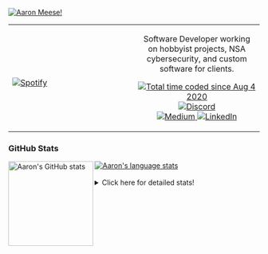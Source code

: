 [![Aaron Meese!](https://user-images.githubusercontent.com/17814535/88975338-a2aabf00-d27f-11ea-963f-8a19608716b4.png)](https://github.com/ajmeese7/readme-ascii "README ASCII")

<!-- Modified from project here: https://github.com/novatorem/novatorem -->
<table width="100%"> 
  <tr>
  <td width="50%">
      
&nbsp; <br> [![Spotify](https://ajmeese7.vercel.app/api/spotify)](https://open.spotify.com/user/ajmeese)

  </td>
  <td width="50%">
    <p align="center">
    Software Developer working on hobbyist projects, NSA cybersecurity, and custom software for clients.
    </p>
    <p align="center">
      <a href="https://wakatime.com/@f726891d-3b02-46cd-9b60-e8c59f9e2b14">
        <img src="https://wakatime.com/badge/user/f726891d-3b02-46cd-9b60-e8c59f9e2b14.svg" alt="Total time coded since Aug 4 2020" title="WakaTime" />
      </a>
      <a href="http://link.aaronmeese.com/discord">
        <img src="https://img.shields.io/badge/discord-ajmeese7%234835-369?style=flat-square&logo=discord&logoColor=white&color=purple" alt="Discord" title="Discord">
      </a>
      <br />
      <a href="https://link.aaronmeese.com/medium">
        <img src="https://img.shields.io/badge/medium-ajmeese7-1DB954?style=flat-square&logo=medium&logoColor=white" alt="Medium" title="Medium">
      </a>
      <a href="https://link.aaronmeese.com/linkedin">
        <img src="https://img.shields.io/badge/linkedIn-aaronmeese-1DB954?style=flat-square&logo=linkedin&logoColor=white&color=blue" alt="LinkedIn" title="LinkedIn">
      </a>
    </p>
  </td>

</table>

[//]: <> (The `&nbsp;` is to have Aphelion take up more space)

### GitHub Stats ###

<a href="https://profile-summary-for-github.com/user/ajmeese7">
  <img align="left" height="170px" src="https://github-readme-stats.vercel.app/api?username=ajmeese7&show_icons=true&line_height=27&count_private=true" alt="Aaron's GitHub stats"/>
  <img src="https://github-readme-stats.vercel.app/api/top-langs/?username=ajmeese7&hide_langs_below=5&layout=compact" alt="Aaron's language stats"/>
</a>

<br />
<br />
<details>
<summary>Click here for detailed stats!</summary>

### :zap: Recent Activity
<!--START_SECTION:activity-->
1. ❗️ Opened issue [#190](https://github.com/DustinBrett/daedalOS/issues/190) in [DustinBrett/daedalOS](https://github.com/DustinBrett/daedalOS)
2. 💪 Opened PR [#3](https://github.com/Lunar-Celestral/Win93/pull/3) in [Lunar-Celestral/Win93](https://github.com/Lunar-Celestral/Win93)
3. ❗️ Closed issue [#9](https://github.com/meese-enterprises/uptime-monitor/issues/9) in [meese-enterprises/uptime-monitor](https://github.com/meese-enterprises/uptime-monitor)
4. 🗣 Commented on [#9](https://github.com/meese-enterprises/uptime-monitor/issues/9) in [meese-enterprises/uptime-monitor](https://github.com/meese-enterprises/uptime-monitor)
5. ❗️ Opened issue [#9](https://github.com/meese-enterprises/uptime-monitor/issues/9) in [meese-enterprises/uptime-monitor](https://github.com/meese-enterprises/uptime-monitor)
<!--END_SECTION:activity-->

### 🧐 Waka Stats
<!--START_SECTION:waka-->
![Code Time](http://img.shields.io/badge/Code%20Time-1%2C225%20hrs%2040%20mins-blue)

**🐱 My GitHub Data** 

> 🏆 1,064 Contributions in the Year 2022
 > 
> 📦 197.4 kB Used in GitHub's Storage 
 > 
> 💼 Opted to Hire
 > 
> 📜 79 Public Repositories 
 > 
> 🔑 29 Private Repositories  
 > 
**I'm an Early 🐤** 

```text
🌞 Morning    173 commits    █████░░░░░░░░░░░░░░░░░░░░   20.92% 
🌆 Daytime    310 commits    █████████░░░░░░░░░░░░░░░░   37.48% 
🌃 Evening    333 commits    ██████████░░░░░░░░░░░░░░░   40.27% 
🌙 Night      11 commits     ░░░░░░░░░░░░░░░░░░░░░░░░░   1.33%

```
📅 **I'm Most Productive on Sunday** 

```text
Monday       125 commits    ███░░░░░░░░░░░░░░░░░░░░░░   15.11% 
Tuesday      132 commits    ████░░░░░░░░░░░░░░░░░░░░░   15.96% 
Wednesday    87 commits     ██░░░░░░░░░░░░░░░░░░░░░░░   10.52% 
Thursday     119 commits    ███░░░░░░░░░░░░░░░░░░░░░░   14.39% 
Friday       87 commits     ██░░░░░░░░░░░░░░░░░░░░░░░   10.52% 
Saturday     120 commits    ███░░░░░░░░░░░░░░░░░░░░░░   14.51% 
Sunday       157 commits    ████░░░░░░░░░░░░░░░░░░░░░   18.98%

```


📊 **This Week I Spent My Time On** 

```text
⌚︎ Time Zone: America/New_York

💬 Programming Languages: 
JavaScript               7 hrs 4 mins        ███████████████████░░░░░░   78.19% 
Markdown                 1 hr 1 min          ██░░░░░░░░░░░░░░░░░░░░░░░   11.34% 
Python                   17 mins             ░░░░░░░░░░░░░░░░░░░░░░░░░   3.15% 
Bash                     15 mins             ░░░░░░░░░░░░░░░░░░░░░░░░░   2.78% 
C                        13 mins             ░░░░░░░░░░░░░░░░░░░░░░░░░   2.52%

🐱‍💻 Projects: 
aaronmeese.com           6 hrs 57 mins       ███████████████████░░░░░░   76.95% 
vault                    43 mins             ██░░░░░░░░░░░░░░░░░░░░░░░   8.08% 
osjs-server              25 mins             █░░░░░░░░░░░░░░░░░░░░░░░░   4.63% 
stack_overflow           20 mins             █░░░░░░░░░░░░░░░░░░░░░░░░   3.82% 
Learning C               13 mins             ░░░░░░░░░░░░░░░░░░░░░░░░░   2.58%

```

**I Mostly Code in JavaScript** 

```text
JavaScript               32 repos            ████████████░░░░░░░░░░░░░   48.48% 
HTML                     9 repos             ███░░░░░░░░░░░░░░░░░░░░░░   13.64% 
Python                   5 repos             ██░░░░░░░░░░░░░░░░░░░░░░░   7.58% 
Java                     4 repos             █░░░░░░░░░░░░░░░░░░░░░░░░   6.06% 
CSS                      3 repos             █░░░░░░░░░░░░░░░░░░░░░░░░   4.55%

```



 Last Updated on 29/08/2022 16:03:46 UTC
<!--END_SECTION:waka-->
</details>
